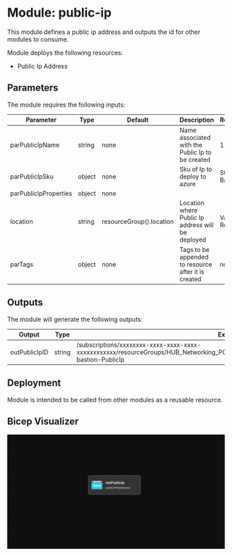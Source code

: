 # Module: public-ip 

This module defines a public ip address and outputs the id for other modules to consume.  

Module deploys the following resources:
  * Public Ip Address


## Parameters

The module requires the following inputs:

 Parameter | Type | Default | Description | Requirement | Example
----------- | ---- | ------- |----------- | ----------- | -------
 parPublicIpName| string | none | Name associated with the Public Ip to be created | 1-80 char | alz-bastion-PublicIp
 parPublicIpSku | object | none | Sku of Ip to deploy to azure | Standard or Basic | Standard
 parPublicIpProperties | object | none | 
 location | string | resourceGroup().location | Location where Public Ip address will be deployed | Valid Azure Region | eastus2
 parTags | object | none | Tags to be appended to resource after it is created | none | {"Environment" : "Development"}

## Outputs

The module will generate the following outputs:

Output | Type | Example
------ | ---- | --------
outPublicIpID | string | /subscriptions/xxxxxxxx-xxxx-xxxx-xxxx-xxxxxxxxxxxx/resourceGroups/HUB_Networking_POC/providers/Microsoft.Network/publicIPAddresses/alz-bastion-PublicIp

## Deployment
Module is intended to be called from other modules as a reusable resource.

## Bicep Visualizer

![Bicep Visualizer](media/public-ip-bicep-visualizer.png "Bicep Visualizer")